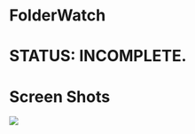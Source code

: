 # FolderWatch

# STATUS: INCOMPLETE.

# Screen Shots

<img src="https://github.com/MeetMyCode/FolderWatch/FolderWatchGUI/ScreenShots/ss1.png"/>

